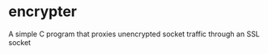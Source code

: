 encrypter
=========

A simple C program that proxies unencrypted socket traffic through an SSL socket
